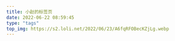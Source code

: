 ```yaml
---
title: 小赵的标签页
date: 2022-06-22 08:59:45
type: "tags"
top_img: https://s2.loli.net/2022/06/23/A6fqRFOBecKZjLg.webp
---
```


